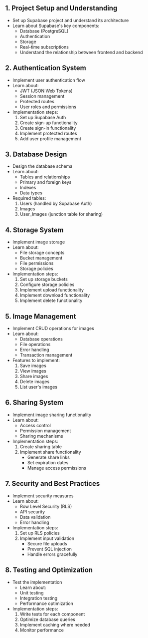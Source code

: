 
## **1. Project Setup and Understanding**

- Set up Supabase project and understand its architecture
- Learn about Supabase's key components:
	- Database (PostgreSQL)
	- Authentication
	- Storage
	- Real-time subscriptions
	- Understand the relationship between frontend and backend

## **2. Authentication System**

- Implement user authentication flow
- Learn about:
	- JWT (JSON Web Tokens)
	- Session management
	- Protected routes
	- User roles and permissions
- Implementation steps:
	1. Set up Supabase Auth
	2. Create sign-up functionality
	3. Create sign-in functionality
	4. Implement protected routes
	5. Add user profile management

## **3. Database Design**

- Design the database schema
- Learn about:
	- Tables and relationships
	- Primary and foreign keys
	- Indexes
	- Data types
- Required tables:
	1. Users (handled by Supabase Auth)
	2. Images
	3. User_Images (junction table for sharing)

## **4. Storage System**

- Implement image storage
- Learn about:
	- File storage concepts
	- Bucket management
	- File permissions
	- Storage policies
- Implementation steps:
	1. Set up storage buckets
	2. Configure storage policies
	3. Implement upload functionality
	4. Implement download functionality
	5. Implement delete functionality

## **5. Image Management**

- Implement CRUD operations for images
- Learn about:
	- Database operations
	- File operations
	- Error handling
	- Transaction management
- Features to implement:
	1. Save images
	2. View images
	3. Share images
	4. Delete images
	5. List user's images

## **6. Sharing System**

- Implement image sharing functionality
- Learn about:
	- Access control
	- Permission management
	- Sharing mechanisms
- Implementation steps:
	1. Create sharing table
	2. Implement share functionality
		- Generate share links
		- Set expiration dates
		- Manage access permissions

## **7. Security and Best Practices**

- Implement security measures
- Learn about:
	- Row Level Security (RLS)
	- API security
	- Data validation
	- Error handling
- Implementation steps:
	1. Set up RLS policies
	2. Implement input validation
		- Secure file uploads
		- Prevent SQL injection
		- Handle errors gracefully

## **8. Testing and Optimization**

- Test the implementation
	- Learn about:
	- Unit testing
	- Integration testing
	- Performance optimization
- Implementation steps:
	1. Write tests for each component
	2. Optimize database queries
	3. Implement caching where needed
	4. Monitor performance